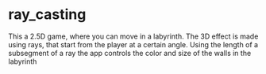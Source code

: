 # ray_casting
This a 2.5D game, where you can move in a labyrinth. The 3D effect is made using rays, that start from the player at a certain angle. Using the length of a subsegment of a ray the app controls the color and size of the walls in the labyrinth
